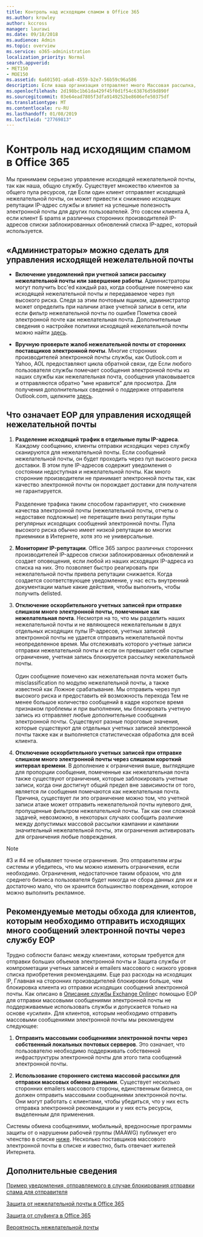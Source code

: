 ```yaml
---
title: Контроль над исходящим спамом в Office 365
ms.author: krowley
author: kccross
manager: laurawi
ms.date: 09/18/2018
ms.audience: Admin
ms.topic: overview
ms.service: o365-administration
localization_priority: Normal
search.appverid:
- MET150
- MOE150
ms.assetid: 6a601501-a6a8-4559-b2e7-56b59c96a586
description: Если ваша организация отправляет много Массовая рассылка, помеченный как нежелательная почта, может получить запретом отправляет сообщения электронной почты с помощью Office 365. В этой статье, чтобы узнать больше о почему это происходит и что можно сделать о нем.
ms.openlocfilehash: 2d198bc1b61da429f45f0d1f54c63876d59d890f
ms.sourcegitcommit: 03e64ead7805f3dfa9149252be8606efe50375df
ms.translationtype: MT
ms.contentlocale: ru-RU
ms.lasthandoff: 01/08/2019
ms.locfileid: "27769813"
---
```

# <a name="controlling-outbound-spam-in-office-365"></a>Контроль над исходящим спамом в Office 365

Мы принимаем серьезно управление исходящей нежелательной почты, так как наша, общую службу.  Существует множество клиентов за общего пула ресурсов, где Если один клиент отправляет исходящей нежелательной почты, он может привести к снижению исходящих репутации IP-адрес службы и влияет на успешные полезность электронной почты для других пользователей. Это совсем клиента A, если клиент Б spams и различных сторонних производителей IP-адресов списки заблокированных обновлений списка IP-адрес, который используется.

## <a name="what-admins-can-do-to-control-outbound-spam"></a>«Администраторы» можно сделать для управления исходящей нежелательной почты

- **Включение уведомлений при учетной записи рассылку нежелательной почты или завершение работы**. Администраторы могут получить bcc'ed каждый раз, когда сообщение помечено как исходящей нежелательной почты и передаваемое через пул высокого риска. Следя за этим почтовым ящиком, администратор может определить при наличии атаке учетной записи в сети, или если фильтр нежелательной почты по ошибке Пометка своей электронной почте как нежелательная почта.  Дополнительные сведения о настройке политики исходящей нежелательной почты можно найти [здесь](configure-the-outbound-spam-policy.md).
 
- **Вручную проверьте жалоб нежелательной почты от сторонних поставщиков электронной почты**. Многие сторонних производителей электронной почты службы, как Outlook.com и Yahoo, AOL предоставляют цикла обратной связи, где Если любого пользователя службы помечает сообщения электронной почты из наших службы как нежелательная почта, сообщения упаковывается и отправляются обратно "мне нравится" для просмотра. Для получения дополнительных сведений о поддержке отправителя Outlook.com, щелкните [здесь](https://sendersupport.olc.protection.outlook.com/pm/services.aspx).

## <a name="what-eop-does-to-control-outbound-spam"></a>Что означает EOP для управления исходящей нежелательной почты 

1. **Разделение исходящий трафик в отдельные пулы IP-адреса**. Каждому сообщению, клиенты отправки исходящих через службу сканируются для нежелательной почты. Если сообщений нежелательной почты, он будет проходить через пул высокого риска доставки. В этом пуле IP-адресов содержит уведомления о состоянии недоступная и нежелательной почты. Как много сторонние производители не принимает электронной почты так, как качество электронной почты он порождает доставки для получателя не гарантируется.<br/><br/>Разделение трафика таким способом гарантирует, что снижение качества электронной почты (нежелательной почты, отчеты о недоставке подложные) не перетащите вниз репутации пулы регулярных исходящих сообщений электронной почты. Пула высокого риска обычно имеет низкой репутации во многих приемники в Интернете, хотя это не универсальные. 

2. **Мониторинг IP-репутации**. Office 365 запрос различных сторонних производителей IP-адресов списки заблокированных обновлений и создает оповещения, если любой из наших исходящих IP-адреса из списка на них. Это позволяет быстро реагировать при нежелательной почты привела репутации снижается. Когда создается соответствующее уведомление, у нас есть внутренний документации малые какие действия, чтобы выполнить, чтобы получить delisted. 

3. **Отключение оскорбительного учетных записей при отправке слишком много электронной почты, помеченные как нежелательная почта**. Несмотря на то, что мы разделить наших нежелательной почты и не являющееся нежелательным в двух отдельных исходящих пулы IP-адресов, учетных записей электронной почты не удается отправить нежелательной почты неопределенное время. Мы отслеживать которого учетные записи отправки нежелательной почты и если он превышает себя скрытые ограничение, учетная запись блокируется рассылку нежелательной почты.<br/><br/>Один сообщение помечено как нежелательная почта может быть misclassification по модулю нежелательной почты, а также известной как Ложное срабатывание. Мы отправить через пул высокого риска и предоставить ей возможность перехода Тем не менее большое количество сообщений в кадре короткое время признаком проблемы и при выполнении, мы блокировать учетную запись из отправляет любые дополнительные сообщения электронной почты. Существуют разные пороговые значения, которые существуют для отдельных учетных записей электронной почты также как и выполняется статистическая обработка для всей клиента.

4. **Отключение оскорбительного учетных записей при отправке слишком много электронной почты через слишком короткий интервал времени**. В дополнение к ограничения выше, выглядящие для пропорции сообщения, помеченные как нежелательная почта также существуют ограничения, которые заблокировать учетные записи, когда они достигнут общий предел вне зависимости от того, является ли сообщения помечаются как нежелательная почта. Причина, существует ли это ограничение можно том, что учетной записи атаке может отправить нежелательной почты нулевого дня, пропущенные фильтром нежелательной почты. Так как они сложной задачей, невозможно, в некоторых случаях сообщить различие между допустимых массовой рассылки кампании и кампании значительный нежелательной почты, эти ограничения активировать для ограничения любые повреждения.

> [!NOTE]
> #3 и #4 не объявляет точное ограничения.  Это отправителям игры системы и убедитесь, что мы можно изменить ограничения, если необходимо. Ограничения, недостаточное таким образом, что для среднего бизнеса пользователя будет никогда не сбора данных для их и достаточно мало, что он хранится большинство повреждения, которое можно выполнить рекламное. 

## <a name="recommended-workarounds-for-customers-who-want-to-send-outbound-a-lot-of-email-through-eop"></a>Рекомендуемые методы обхода для клиентов, которым необходимо отправить исходящих много сообщений электронной почты через службу EOP

Трудно соблюсти баланс между клиентами, которым требуется для отправки больших объемов электронной почты и Защита службы от компрометации учетных записей и emailers массового с низкого уровня списка приобретения рекомендациям. Еще раз расходы на исходящих IP, Главная на сторонних производителей блокировки больше, чем блокировка клиента из отправки исходящих сообщений электронной почты. Как описано в [Описание службы Exchange Online](https://technet.microsoft.com/library/exchange-online-limits.aspx#RecipientLimits)с помощью EOP для отправки массовыми сообщениями электронной почты не поддерживаемые использовать службы и допускается только на основе «усилия». Для клиентов, которым необходимо отправить массовыми сообщениями электронной почты мы рекомендуем следующее:

1. **Отправить массовыми сообщениями электронной почты через собственный локальных почтовых серверов**. Это означает, что пользователю необходимо поддерживать собственной инфраструктуры электронной почты для этого типа сообщений электронной почты.

2. **Использование стороннего система массовой рассылки для отправки массовых обмена данными**. Существует несколько сторонних emailers массового стороны, единственным бизнеса, он должен отправить массовыми сообщениями электронной почты. Они могут работать с клиентами, чтобы убедиться, что у них есть отправка электронной рекомендации и у них есть ресурсы, выделенным для применения. 

Системы обмена сообщениями, мобильный, вредоносные программы защиты от о нарушении рабочей группы (MAAWG) публикует его членство в списке [ниже](http://www.maawg.org/about/roster). Несколько поставщиков массового электронной почты в списке и известно, быть отвечает жителей Интернета. 
  
## <a name="for-more-information"></a>Дополнительные сведения

[Пример уведомления, отправляемого в случае блокирования отправки спама для отправителя](sample-notification-when-a-sender-is-blocked-sending-outbound-spam.md)

[Защита от нежелательной почты в Office 365](anti-spam-protection.md)

[Защита от спуфинга в Office 365](anti-spoofing-protection.md)

[Вероятность нежелательной почты](spam-confidence-levels.md)
